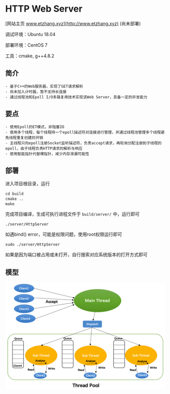 # HTTP Web Server
[网站主页 www.etzhang.xyz](http://www.etzhang.xyz) (尚未部署)

调试环境：Ubuntu 18.04

部署环境：CentOS 7

工具：cmake, g++4.8.2

## 简介
    - 基于C++的Web服务器，实现了GET请求解析
    - 尚未加入计时器，暂不支持长连接
    - 通过线程池和Epoll I/O多路复用技术实现该Web Server，具备一定的并发能力

## 要点
    - 使用Epoll的ET模式，非阻塞IO
    - 使用多个线程，每个线程持一个epoll描述符对连接进行管理，并通过线程池管理多个线程避免线程重复创建的开销
    - 主线程只向epoll注册Socket监听描述符，负责accept请求，再轮询分配注册到子线程的epoll，由子线程负责HTTP请求的解析与响应
    - 使用智能指针代替裸指针，减少内存泄漏可能性
## 部署
进入项目根目录，运行
```shell
cd build
cmake ..
make
```
完成项目编译，生成可执行进程文件于 `build/server/` 中，运行即可
```shell
./server/HttpServer
```
如遇bind() error，可能是权限问题，使用root权限运行即可
```shell
sudo ./server/HttpServer
```
如果是因为端口被占用或未打开，自行搜索对应系统版本的打开方式即可
## 模型
![Image text](images/model.png)